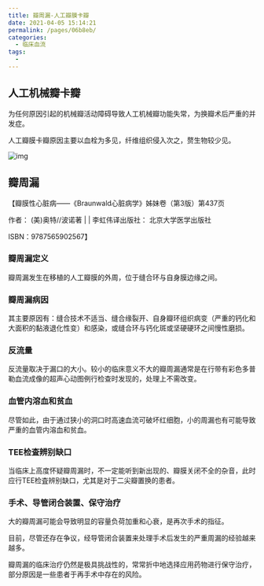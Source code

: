 ```yaml
---
title: 瓣周漏-人工瓣膜卡瓣
date: 2021-04-05 15:14:21
permalink: /pages/06b8eb/
categories:
  - 临床血流
tags:
  - 
---
```

## 人工机械瓣卡瓣

为任何原因引起的机械瓣活动障碍导致人工机械瓣功能失常，为换瓣术后严重的并发症。

人工瓣膜卡瓣原因主要以血栓为多见，纤维组织侵入次之，赘生物较少见。

![img](http://5b0988e595225.cdn.sohucs.com/images/20190325/166d88a446ed4dd59b6c45ee174d85b4.jpeg)



## 瓣周漏



【瓣膜性心脏病——《Braunwald心脏病学》姊妹卷（第3版）第437页

作者： (美)奥特//波诺著 | | 李虹伟译出版社： 北京大学医学出版社

ISBN：9787565902567】

### 瓣周漏定义

瓣周漏发生在移植的人工瓣膜的外周，位于缝合环与自身膜边缘之间。

### 瓣周漏病因

其主要原因有：缝合技术不适当、缝合缘裂开、自身瓣环组织病变（严重的钙化和大面积的黏液退化性变）和感染，或缝合环与钙化斑或坚硬硬环之间慢性磨损。

### 反流量

反流量取决于漏口的大小。较小的临床意义不大的瓣周漏通常是在行带有彩色多普勒血流成像的超声心动图例行检查时发现的，处理上不需改变。

### 血管内溶血和贫血

尽管如此，由于通过狭小的洞口时高速血流可破坏红细胞，小的周漏也有可能导致严重的血管内溶血和贫血。

### TEE检査辨别缺口

当临床上高度怀疑瓣周漏时，不一定能听到新出现的、瓣膜关闭不全的杂音，此时应行TEE检査辨别缺口，尤其是对于二尖瓣置换的患者。

### 手术、导管闭合装置、保守治疗

大的瓣周漏可能会导致明显的容量负荷加重和心衰，是再次手术的指征。

目前，尽管还存在争议，经导管闭合装置来处理手术后发生的严重周漏的经验越来越多。

瓣周漏的临床治疗仍然是极具挑战性的，常常折中地选择应用药物进行保守治疗，部分原因是一些患者于再手术中存在的风险。